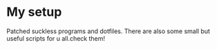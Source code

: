 # My setup
Patched suckless programs and dotfiles.
There are also some small but useful scripts for u all.check them!

